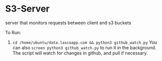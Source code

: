 # S3-Server
server that monitors requests between client and s3 buckets

To Run:
1. `cd /home/ubuntu/data.lascoapp.com && python3 github_watch.py`
You can also `screen python3 github_watch.py` to run it in the background. The script will watch for changes in github, and pull if necessary.  
